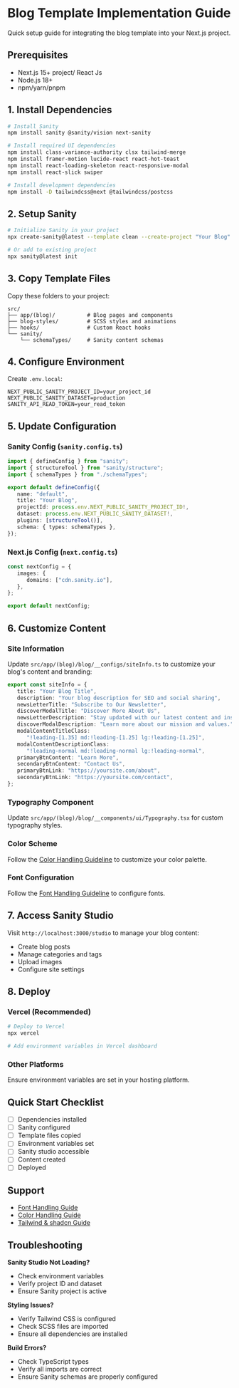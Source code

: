# Blog Template Implementation Guide

Quick setup guide for integrating the blog template into your Next.js project.

## Prerequisites

- Next.js 15+ project/ React Js
- Node.js 18+
- npm/yarn/pnpm

## 1. Install Dependencies

```bash
# Install Sanity
npm install sanity @sanity/vision next-sanity

# Install required UI dependencies
npm install class-variance-authority clsx tailwind-merge
npm install framer-motion lucide-react react-hot-toast
npm install react-loading-skeleton react-responsive-modal
npm install react-slick swiper

# Install development dependencies
npm install -D tailwindcss@next @tailwindcss/postcss
```

## 2. Setup Sanity

```bash
# Initialize Sanity in your project
npx create-sanity@latest --template clean --create-project "Your Blog" --dataset production

# Or add to existing project
npx sanity@latest init
```

## 3. Copy Template Files

Copy these folders to your project:

```
src/
├── app/(blog)/          # Blog pages and components
├── blog-styles/         # SCSS styles and animations
├── hooks/               # Custom React hooks
└── sanity/
    └── schemaTypes/     # Sanity content schemas
```

## 4. Configure Environment

Create `.env.local`:

```env
NEXT_PUBLIC_SANITY_PROJECT_ID=your_project_id
NEXT_PUBLIC_SANITY_DATASET=production
SANITY_API_READ_TOKEN=your_read_token
```

## 5. Update Configuration

### Sanity Config (`sanity.config.ts`)

```typescript
import { defineConfig } from "sanity";
import { structureTool } from "sanity/structure";
import { schemaTypes } from "./schemaTypes";

export default defineConfig({
   name: "default",
   title: "Your Blog",
   projectId: process.env.NEXT_PUBLIC_SANITY_PROJECT_ID!,
   dataset: process.env.NEXT_PUBLIC_SANITY_DATASET!,
   plugins: [structureTool()],
   schema: { types: schemaTypes },
});
```

### Next.js Config (`next.config.ts`)

```typescript
const nextConfig = {
   images: {
      domains: ["cdn.sanity.io"],
   },
};

export default nextConfig;
```

## 6. Customize Content

### Site Information

Update `src/app/(blog)/blog/__configs/siteInfo.ts` to customize your blog's
content and branding:

```typescript
export const siteInfo = {
   title: "Your Blog Title",
   description: "Your blog description for SEO and social sharing",
   newsLetterTitle: "Subscribe to Our Newsletter",
   discoverModalTitle: "Discover More About Us",
   newsLetterDescription: "Stay updated with our latest content and insights.",
   discoverModalDescription: "Learn more about our mission and values.",
   modalContentTitleClass:
      "!leading-[1.35] md:!leading-[1.25] lg:!leading-[1.25]",
   modalContentDescriptionClass:
      "!leading-normal md:!leading-normal lg:!leading-normal",
   primaryBtnContent: "Learn More",
   secondaryBtnContent: "Contact Us",
   primaryBtnLink: "https://yoursite.com/about",
   secondaryBtnLink: "https://yoursite.com/contact",
};
```

### Typography Component

Update `src/app/(blog)/blog/__components/ui/Typography.tsx` for custom
typography styles.

### Color Scheme

Follow the [Color Handling Guideline](./COLOR_HANDLING_GUIDELINE.md) to
customize your color palette.

### Font Configuration

Follow the [Font Handling Guideline](./FONT_HANDLING_GUIDELINE.md) to configure
fonts.

## 7. Access Sanity Studio

Visit `http://localhost:3000/studio` to manage your blog content:

- Create blog posts
- Manage categories and tags
- Upload images
- Configure site settings

## 8. Deploy

### Vercel (Recommended)

```bash
# Deploy to Vercel
npx vercel

# Add environment variables in Vercel dashboard
```

### Other Platforms

Ensure environment variables are set in your hosting platform.

## Quick Start Checklist

- [ ] Dependencies installed
- [ ] Sanity configured
- [ ] Template files copied
- [ ] Environment variables set
- [ ] Sanity studio accessible
- [ ] Content created
- [ ] Deployed

## Support

- [Font Handling Guide](./FONT_HANDLING_GUIDELINE.md)
- [Color Handling Guide](./COLOR_HANDLING_GUIDELINE.md)
- [Tailwind & shadcn Guide](./TAILWIND_SHADCN_GUIDELINE.md)

## Troubleshooting

**Sanity Studio Not Loading?**

- Check environment variables
- Verify project ID and dataset
- Ensure Sanity project is active

**Styling Issues?**

- Verify Tailwind CSS is configured
- Check SCSS files are imported
- Ensure all dependencies are installed

**Build Errors?**

- Check TypeScript types
- Verify all imports are correct
- Ensure Sanity schemas are properly configured
